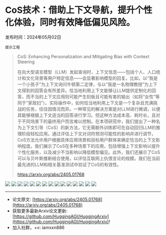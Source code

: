 # CoS技术：借助上下文导航，提升个性化体验，同时有效降低偏见风险。
发布时间：2024年05月02日

`提示工程`
> CoS: Enhancing Personalization and Mitigating Bias with Context Steering
>
> 在向大型语言模型（LLM）发起查询时，上下文信息——包括个人、人口统计和文化背景等用户特定信息——会显著影响模型的回复。比如，以“我是一个小孩子”为上下文询问牛顿第二定律，与以“我是一名物理教授”为上下文得到的回答会有所差异。恰当地利用上下文能够让LLM提供定制化的回答，而不当的上下文应用则可能产生刻板且可能有害的输出（如将“女性”等同于“家政妇”）。实际操作中，如何恰当地利用上下文是一个复杂且充满挑战的任务，往往因情况而异。一种常见的解决方案是对LLM进行微调，以便其能够根据上下文适当的回答进行学习。但这种方法成本高、耗时长，且对于不同场景下的最终用户而言难以控制。在本项研究中，我们提出了一种名为上下文引导（CoS）的新方法，它无需额外训练即可在自动回归LLM的推理阶段轻松应用。通过评估上下文对词符预测可能性的影响并进行调节，CoS方法允许用户根据具体应用场景和目标用户群体来确定恰当的上下文影响程度。我们展示了CoS在多种场景下的应用，包括增强上下文影响以提升个性化服务，以及减少不当影响以降低模型偏见。此外，我们还展示了CoS可以与贝叶斯推断结合使用，以评估互联网上仇恨言论的规模。我们在当前最先进的LLM和相关基准测试中验证了CoS的有效性。
>
> https://arxiv.org/abs/2405.01768

![](https://raw.githubusercontent.com/HuggingAGI/HuggingArxiv/main/paper_images/2405.01768/x1.png)
![](https://raw.githubusercontent.com/HuggingAGI/HuggingArxiv/main/paper_images/2405.01768/lanmbda_inference_qualitative_v2.png)
![](https://raw.githubusercontent.com/HuggingAGI/HuggingArxiv/main/paper_images/2405.01768/x13.png)
![](https://raw.githubusercontent.com/HuggingAGI/HuggingArxiv/main/paper_images/2405.01768/x14.png)
![](https://raw.githubusercontent.com/HuggingAGI/HuggingArxiv/main/paper_images/2405.01768/x15.png)
![](https://raw.githubusercontent.com/HuggingAGI/HuggingArxiv/main/paper_images/2405.01768/x16.png)
![](https://raw.githubusercontent.com/HuggingAGI/HuggingArxiv/main/paper_images/2405.01768/x17.png)
![](https://raw.githubusercontent.com/HuggingAGI/HuggingArxiv/main/paper_images/2405.01768/exp4-3-hate-quantify_v1.png)
![](https://raw.githubusercontent.com/HuggingAGI/HuggingArxiv/main/paper_images/2405.01768/appendix_lanmbda_inference_qualitative_v0.png)
![](https://raw.githubusercontent.com/HuggingAGI/HuggingArxiv/main/paper_images/2405.01768/x22.png)
![](https://raw.githubusercontent.com/HuggingAGI/HuggingArxiv/main/paper_images/2405.01768/x23.png)
![](https://raw.githubusercontent.com/HuggingAGI/HuggingArxiv/main/paper_images/2405.01768/x24.png)
![](https://raw.githubusercontent.com/HuggingAGI/HuggingArxiv/main/paper_images/2405.01768/x25.png)
![](https://raw.githubusercontent.com/HuggingAGI/HuggingArxiv/main/paper_images/2405.01768/x26.png)
![](https://raw.githubusercontent.com/HuggingAGI/HuggingArxiv/main/paper_images/2405.01768/x27.png)

<hr />

- 论文原文: [https://arxiv.org/abs/2405.01768](https://arxiv.org/abs/2405.01768)
- 获取更多最新Arxiv论文更新: [https://github.com/HuggingAGI/HuggingArxiv](https://github.com/HuggingAGI/HuggingArxiv)!
- 加入社群，+v: iamxxn886